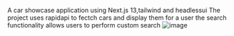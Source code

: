 A car showcase application using Next.js 13,tailwind and headlessui
The project uses rapidapi to fectch cars and display them for a user
the search functionality allows users to perform custom search
![image](https://github.com/Raphaelagbara/car_showcase/assets/102856727/6fff734e-a42c-4328-a6f7-048365659899)



